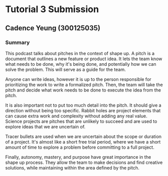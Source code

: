 # Tutorial 3 Submission
## Cadence Yeung (300125035)

### Summary
This podcast talks about pitches in the context of shape up. A pitch is a document that outlines a new feature or product idea. It lets the team know what needs to be done, why it's being done, and potentially how we can solve the problem. This will serve as a guide for the team.

Anyone can write ideas, however it is up to the person responsible for prioritizing the work to write a formalized pitch. Then, the team will take the pitch and decide what work needs to be done to execute the idea from the pitch.

It is also important not to put too much detail into the pitch. It should give a direction without being too specific. Rabbit holes are project elements that can cause extra work and complexity without adding any real value. Science projects are pitches that are unlikely to succeed and are used to explore ideas that we are uncertain of. 

Tracer bullets are used when we are uncertain about the scope or duration of a project. It's almost like a short free trial period, where we have a short amount of time to explore a problem before committing to a full project.

Finally, autonomy, mastery, and purpose have great importance in the shape up process. They allow the team to make decisions and find creative solutions, while maintaining within the area defined by the pitch.